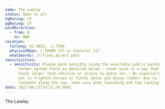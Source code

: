 ```yaml
---
name: The Lawley
status: Open to all
hgRating: CP
pgRating: CP
windDirection:
  - from: W
    to: NNW
location:
  latlong: 52.5825, -2.7364
  physicalMaps: 1:50000 137 or Explorer 217
  what3words: ///finds.direct.pats
sensitivities:
  - sensitivity: Please park sensibly using the available public parking or the
      farmer agreed field as detailed below – never park in a way that would
      block larger farm vehicles or access to gates etc.! Be especially careful
      not to frighten horses in fields below and being ridden. Due to the public
      footpath along the top, take care when launching and top landing!
date: 2022-08-21T14:21:34.996Z
---
```


The Lawley
